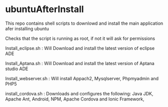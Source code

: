 # ubuntuAfterInstall
This repo contains shell scripts to downlowd and install the main application afer installing ubuntu 

Checks that the script is running as root, if not it will ask for permissions

Install_eclipse.sh : Will Download and install the latest version of eclipse ADE

Install_Aptana.sh : Will Download and install the latest version of Aptana studio ADE

Install_webserver.sh : Will install Appach2, Mysqlserver, Phpmyadmin and PHP5 

install_cordova.sh :  Downloads and configures the following:
                                 Java JDK,
                                 Apache Ant,
                                 Android,
                                 NPM,
                                 Apache Cordova and
                                 Ionic Framework,
